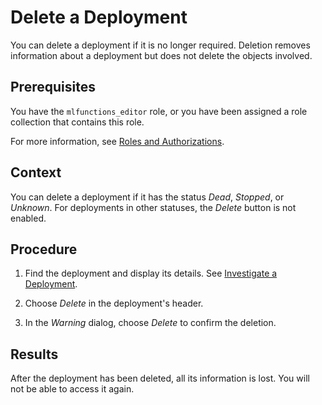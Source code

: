 <!-- loio1e6acb451673433a85e1982c30137685 -->

# Delete a Deployment

You can delete a deployment if it is no longer required. Deletion removes information about a deployment but does not delete the objects involved.



<a name="loio1e6acb451673433a85e1982c30137685__prereq_b54_nld_jab"/>

## Prerequisites

You have the `mlfunctions_editor` role, or you have been assigned a role collection that contains this role.

For more information, see [Roles and Authorizations](security-e4cf710.md#loio4ef8499d7a4945ec854e3b4590830bcc).



## Context

You can delete a deployment if it has the status *Dead*, *Stopped*, or *Unknown*. For deployments in other statuses, the *Delete* button is not enabled.



<a name="loio1e6acb451673433a85e1982c30137685__steps_rsl_kbq_vab"/>

## Procedure

1.  Find the deployment and display its details. See [Investigate a Deployment](investigate-a-deployment-28463c4.md).

2.  Choose *Delete* in the deployment's header.

3.  In the *Warning* dialog, choose *Delete* to confirm the deletion.




<a name="loio1e6acb451673433a85e1982c30137685__result_rr1_4nd_jpb"/>

## Results

After the deployment has been deleted, all its information is lost. You will not be able to access it again.

